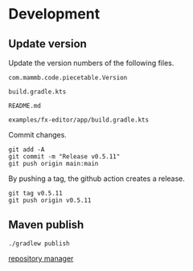 
# Development

## Update version

Update the version numbers of the following files.

```
com.mammb.code.piecetable.Version
```

```
build.gradle.kts
```

```
README.md
```

```
examples/fx-editor/app/build.gradle.kts
```


Commit changes.

```shell
git add -A
git commit -m "Release v0.5.11"
git push origin main:main
```

By pushing a tag, the github action creates a release.

```shell
git tag v0.5.11
git push origin v0.5.11
```


## Maven publish

```shell
./gradlew publish
```

[repository manager](https://oss.sonatype.org/)

